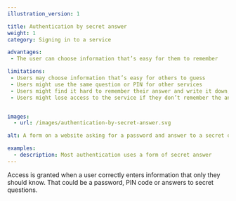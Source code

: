 ```yaml
---
illustration_version: 1

title: Authentication by secret answer
weight: 1
category: Signing in to a service

advantages:
 - The user can choose information that’s easy for them to remember

limitations:
 - Users may choose information that’s easy for others to guess
 - Users might use the same question or PIN for other services
 - Users might find it hard to remember their answer and write it down, reducing security
 - Users might lose access to the service if they don’t remember the answer


images:
  - url: /images/authentication-by-secret-answer.svg

alt: A form on a website asking for a password and answer to a secret question.

examples:
  - description: Most authentication uses a form of secret answer
---
```


Access is granted when a user correctly enters information that only they should know. That could be a password, PIN code or answers to secret questions.
